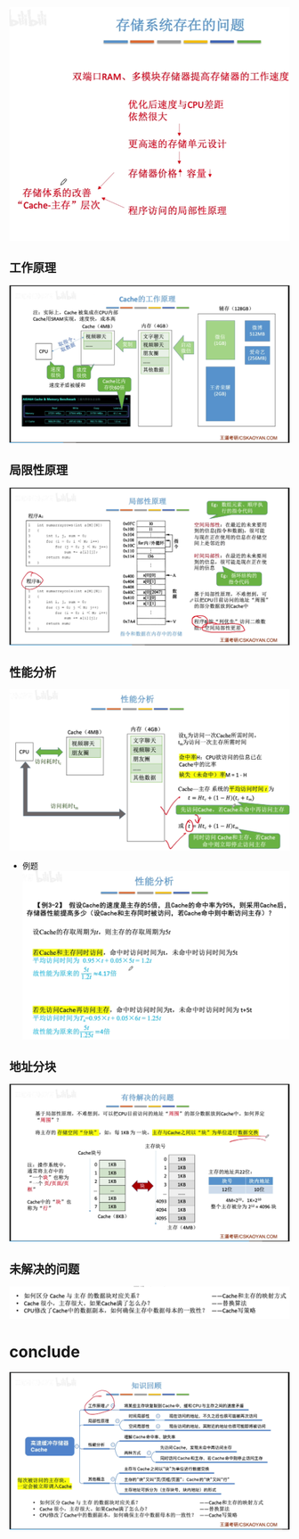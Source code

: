 


![输入图片说明](/imgs/2025-08-09/DLSQnRwxG6bwkdua.png)

## 工作原理
![输入图片说明](/imgs/2025-08-09/s0If9T3B7mJ07pmi.png)

## 局限性原理
![输入图片说明](/imgs/2025-08-09/8ngHFofCAxawOyq0.png)

## 性能分析
![输入图片说明](/imgs/2025-08-09/pHNhaL2unv02fuPM.png)

- 例题
![输入图片说明](/imgs/2025-08-09/ghPTEPTA2ONOHceF.png)

## 地址分块
![输入图片说明](/imgs/2025-08-09/wfIG0edA3PaXUkZg.png)

## 未解决的问题
![输入图片说明](/imgs/2025-08-09/jlpokrIASmfeu8rP.png)

# conclude
![输入图片说明](/imgs/2025-08-09/nVbU13vfhiKC7cEw.png)
<!--stackedit_data:
eyJoaXN0b3J5IjpbLTEwODY1NzUyODRdfQ==
-->